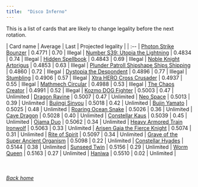 ```yaml
---
title:  "Disco Inferno"
---
```


This is a list of cards that are likely to change legality before the next rotation.

| Card name | Average | Last | Projected legality |
| :-- |
[Photon Strike Bounzer](https://db.ygoprodeck.com/card/?search=Photon%20Strike%20Bounzer) | 0.4771 | 0.70 | Illegal |
[Number S39: Utopia the Lightning](https://db.ygoprodeck.com/card/?search=Number%20S39:%20Utopia%20the%20Lightning) | 0.4834 | 0.74 | Illegal |
[Hidden Spellbook](https://db.ygoprodeck.com/card/?search=Hidden%20Spellbook) | 0.4843 | 0.69 | Illegal |
[Noble Knight Artorigus](https://db.ygoprodeck.com/card/?search=Noble%20Knight%20Artorigus) | 0.4853 | 0.63 | Illegal |
[Plunder Patroll Shipshape Ships Shipping](https://db.ygoprodeck.com/card/?search=Plunder%20Patroll%20Shipshape%20Ships%20Shipping) | 0.4860 | 0.72 | Illegal |
[Dystopia the Despondent](https://db.ygoprodeck.com/card/?search=Dystopia%20the%20Despondent) | 0.4896 | 0.77 | Illegal |
[Stumbling](https://db.ygoprodeck.com/card/?search=Stumbling) | 0.4906 | 0.57 | Illegal |
[Xtra HERO Cross Crusader](https://db.ygoprodeck.com/card/?search=Xtra%20HERO%20Cross%20Crusader) | 0.4937 | 0.55 | Illegal |
[Mathmech Circular](https://db.ygoprodeck.com/card/?search=Mathmech%20Circular) | 0.4988 | 0.53 | Illegal |
[The Chaos Creator](https://db.ygoprodeck.com/card/?search=The%20Chaos%20Creator) | 0.4991 | 0.52 | Illegal |
[Kozmo DOG Fighter](https://db.ygoprodeck.com/card/?search=Kozmo%20DOG%20Fighter) | 0.5003 | 0.47 | Unlimited |
[Dragon Ravine](https://db.ygoprodeck.com/card/?search=Dragon%20Ravine) | 0.5007 | 0.47 | Unlimited |
[Neo Space](https://db.ygoprodeck.com/card/?search=Neo%20Space) | 0.5013 | 0.39 | Unlimited |
[Bujingi Sinyou](https://db.ygoprodeck.com/card/?search=Bujingi%20Sinyou) | 0.5018 | 0.42 | Unlimited |
[Bujin Yamato](https://db.ygoprodeck.com/card/?search=Bujin%20Yamato) | 0.5025 | 0.48 | Unlimited |
[Roaring Ocean Snake](https://db.ygoprodeck.com/card/?search=Roaring%20Ocean%20Snake) | 0.5026 | 0.36 | Unlimited |
[Cave Dragon](https://db.ygoprodeck.com/card/?search=Cave%20Dragon) | 0.5028 | 0.40 | Unlimited |
[Constellar Kaus](https://db.ygoprodeck.com/card/?search=Constellar%20Kaus) | 0.5039 | 0.45 | Unlimited |
[Ojama Duo](https://db.ygoprodeck.com/card/?search=Ojama%20Duo) | 0.5062 | 0.34 | Unlimited |
[Heavy Armored Train Ironwolf](https://db.ygoprodeck.com/card/?search=Heavy%20Armored%20Train%20Ironwolf) | 0.5063 | 0.33 | Unlimited |
[Arisen Gaia the Fierce Knight](https://db.ygoprodeck.com/card/?search=Arisen%20Gaia%20the%20Fierce%20Knight) | 0.5074 | 0.31 | Unlimited |
[Rite of Spirit](https://db.ygoprodeck.com/card/?search=Rite%20of%20Spirit) | 0.5097 | 0.34 | Unlimited |
[Grave of the Super Ancient Organism](https://db.ygoprodeck.com/card/?search=Grave%20of%20the%20Super%20Ancient%20Organism) | 0.5098 | 0.22 | Unlimited |
[Constellar Hyades](https://db.ygoprodeck.com/card/?search=Constellar%20Hyades) | 0.5144 | 0.38 | Unlimited |
[Sunseed Twin](https://db.ygoprodeck.com/card/?search=Sunseed%20Twin) | 0.5156 | 0.29 | Unlimited |
[Worm Queen](https://db.ygoprodeck.com/card/?search=Worm%20Queen) | 0.5163 | 0.27 | Unlimited |
[Haniwa](https://db.ygoprodeck.com/card/?search=Haniwa) | 0.5510 | 0.02 | Unlimited |

<br>

###### [Back home](index)